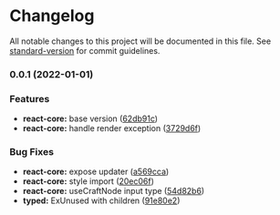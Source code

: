 # Changelog

All notable changes to this project will be documented in this file. See [standard-version](https://github.com/conventional-changelog/standard-version) for commit guidelines.

### 0.0.1 (2022-01-01)


### Features

* **react-core:** base version ([62db91c](https://github.com/d2-projects/d2-craft/commit/62db91c0d5401aa8cf3a14bc5d7dd1a6e5ca6004))
* **react-core:** handle render exception ([3729d6f](https://github.com/d2-projects/d2-craft/commit/3729d6fd12043d87cd1db8e05193c23dcfec1a74))


### Bug Fixes

* **react-core:** expose updater ([a569cca](https://github.com/d2-projects/d2-craft/commit/a569cca98ef88cebe0ca2dcea2fab8f33b80fe8b))
* **react-core:** style import ([20ec06f](https://github.com/d2-projects/d2-craft/commit/20ec06ff7d87f55b7204756fe5efc6cf0df89a10))
* **react-core:** useCraftNode input type ([54d82b6](https://github.com/d2-projects/d2-craft/commit/54d82b6c02c58f21e18a8a18cef3ee7c55347de3))
* **typed:** ExUnused with children ([91e80e2](https://github.com/d2-projects/d2-craft/commit/91e80e2c15455cf6cc0cf9c5824595ba0fb22f7d))
